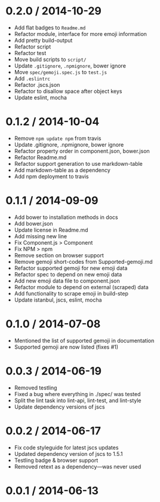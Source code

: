 
0.2.0 / 2014-10-29
==================

 * Add flat badges to `Readme.md`
 * Refactor module, interface for more emoji information
 * Add pretty build-output
 * Refactor script
 * Refactor test
 * Move build scripts to `script/`
 * Update `.gitignore`, `.npmignore`, bower ignore
 * Move `spec/gemoji.spec.js` to `test.js`
 * Add `.eslintrc`
 * Refactor .jscs.json
 * Refactor to disallow space after object keys
 * Update eslint, mocha

0.1.2 / 2014-10-04
==================

 * Remove `npm update npm` from travis
 * Update .gitignore, .npmignore, bower ignore
 * Refactor property order in component.json, bower.json
 * Refactor Readme.md
 * Refactor support generation to use markdown-table
 * Add markdown-table as a dependency
 * Add npm deployment to travis

0.1.1 / 2014-09-09
==================

 * Add bower to installation methods in docs
 * Add bower.json
 * Update license in Readme.md
 * Add missing new line
 * Fix Component.js > Component
 * Fix NPM > npm
 * Remove section on browser support
 * Remove gemoji short-codes from Supported-gemoji.md
 * Refactor supported gemoji for new emoji data
 * Refactor spec to depend on new emoji data
 * Add new emoji data file to component.json
 * Refactor module to depend on external (scraped) data
 * Add functionality to scrape emoji in build-step
 * Update istanbul, jscs, eslint, mocha

0.1.0 / 2014-07-08
==================

 * Mentioned the list of supported gemoji in documentation
 * Supported gemoji are now listed (fixes #1)

0.0.3 / 2014-06-19
==================

 * Removed testling
 * Fixed a bug where everything in ./spec/ was tested
 * Split the lint task into lint-api, lint-test, and lint-style
 * Update dependency versions of jscs

0.0.2 / 2014-06-17
==================

 * Fix code styleguide for latest jscs updates
 * Updated dependency version of jscs to 1.5.1
 * Testling badge & browser support
 * Removed retext as a dependency—was never used

0.0.1 / 2014-06-13
==================

